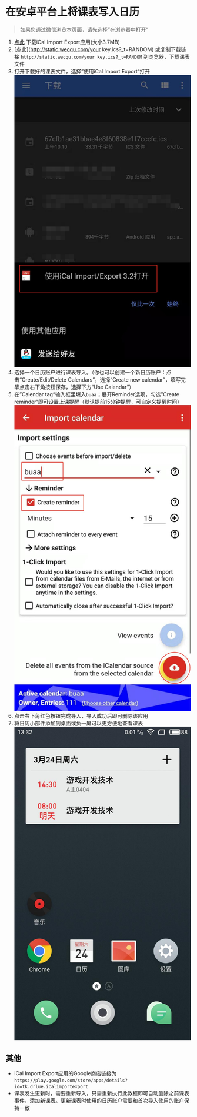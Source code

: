 # 在安卓平台上将课表写入日历
> 如果您通过微信浏览本页面，请先选择”在浏览器中打开“

1. [点此](http://static.wecqu.com/iCal%20Import%20Export%20CalDAV_v3.2v188.apk) 下载iCal Import Export应用(大小3.7MB)
2. [点此](http://static.wecqu.com/your key.ics?_t=RANDOM) 或复制下载链接 `http://static.wecqu.com/your key.ics?_t=RANDOM` 到浏览器，下载课表文件
3. 打开下载好的课表文件，选择”使用iCal Import Export“打开
![](./static/img/android_1.jpg)
4. 选择一个日历账户进行课表导入。（你也可以创建一个新日历账户：点击“Create/Edit/Delete Calendars”，选择“Create new calendar”，填写完毕点击右下角按钮保存，选择下方“Use Calendar”）
5. 在”Calendar tag“输入框里填入`buaa`；展开Reminder选项，勾选”Create reminder“即可设置上课提醒（默认提前15分钟提醒，可自定义提醒时间）
![](./static/img/android_2.jpg)
6. 点击右下角红色按钮完成导入，导入成功后即可删除该应用
7. 将日历小部件添加到桌面或负一屏可以更方便地查看课表
![](./static/img/android_3.jpg)

## 其他
 - iCal Import Export应用的Google商店链接为`https://play.google.com/store/apps/details?id=tk.drlue.icalimportexport`
 - 课表发生更新时，需要重新导入，只需重新执行此教程即可自动删除之前课表事件，添加新课表。更新课表时使用的日历账户需要和首次导入使用的账户保持一致